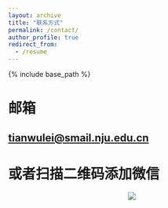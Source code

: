 ```yaml
---
layout: archive
title: "联系方式"
permalink: /contact/
author_profile: true
redirect_from:
  - /resume
---
```


{% include base_path %}
#
# 邮箱
## tianwulei@smail.nju.edu.cn

# 或者扫描二维码添加微信
<center>
  <img src="https://ray3572.github.io/images/9d2c23a43966040a5691ab3e135d752.jpg">
</center>
